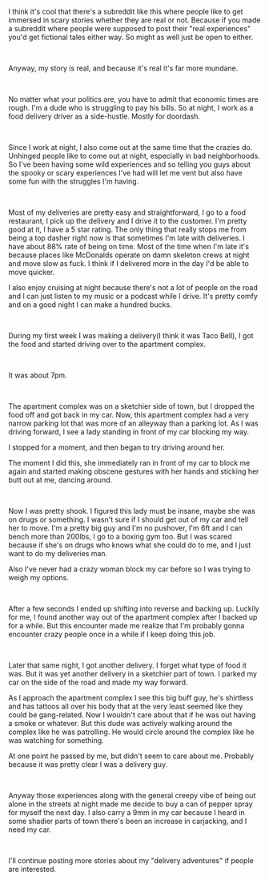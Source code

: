 I think it's cool that there's a subreddit like this where people like to get immersed in scary stories whether they are real or not. Because if you made a subreddit where people were supposed to post their "real experiences" you'd get fictional tales either way. So might as well just be open to either.

&#x200B;

Anyway, my story is real, and because it's real it's far more mundane. 

&#x200B;

No matter what your politics are, you have to admit that economic times are rough. I'm a dude who is struggling to pay his bills. So at night, I work as a food delivery driver as a side-hustle. Mostly for doordash.

&#x200B;

Since I work at night, I also come out at the same time that the crazies do. Unhinged people like to come out at night, especially in bad neighborhoods. So I've been having some wild experiences and so telling you guys about the spooky or scary experiences I've had will let me vent but also have some fun with the struggles I'm having.

&#x200B;

Most of my deliveries are pretty easy and straightforward, I go to a food restaurant, I pick up the delivery and I drive it to the customer. I'm pretty good at it, I have a 5 star rating. The only thing that really stops me from being a top dasher right now is that sometimes I'm late with deliveries. I have about 88% rate of being on time. Most of the time when I'm late it's because places like McDonalds operate on damn skeleton crews at night and move slow as fuck. I think if I delivered more in the day I'd be able to move quicker.

I also enjoy cruising at night because there's not a lot of people on the road and I can just listen to my music or a podcast while I drive. It's pretty comfy and on a good night I can make a hundred bucks.

&#x200B;

 During my first week I was making a delivery(I think it was Taco Bell), I got the food and started driving over to the apartment complex. 

&#x200B;

It was about 7pm. 

&#x200B;

The apartment complex was on a sketchier side of town, but I dropped the food off and got back in my car. Now, this apartment complex had a very narrow parking lot that was more of an alleyway than a parking lot. As I was driving forward, I see a lady standing in front of my car blocking my way. 

I stopped for a moment, and then began to try driving around her.

The moment I did this, she immediately ran in front of my car to block me again and started making obscene gestures with her hands and sticking her butt out at me, dancing around.

&#x200B;

Now I was pretty shook. I figured this lady must be insane, maybe she was on drugs or something. I wasn't sure if I should get out of my car and tell her to move. I'm a pretty big guy and I'm no pushover, I'm 6ft and I can bench more than 200lbs, I go to a boxing gym too. But I was scared because if she's on drugs who knows what she could do to me, and I just want to do my deliveries man. 

Also I've never had a crazy woman block my car before so I was trying to weigh my options. 

&#x200B;

After a few seconds I ended up shifting into reverse and backing up. Luckily for me, I found another way out of the apartment complex after I backed up for a while. But this encounter made me realize that I'm probably gonna encounter crazy people once in a while if I keep doing this job.

&#x200B;

Later that same night, I got another delivery. I forget what type of food it was. But it was yet another delivery in a sketchier part of town. I parked my car on the side of the road and made my way forward. 

As I approach the apartment complex I see this big buff guy, he's shirtless and has tattoos all over his body that at the very least seemed like they could be gang-related. Now I wouldn't care about that if he was out having a smoke or whatever. But this dude was actively walking around the complex like he was patrolling. He would circle around the complex like he was watching for something.

At one point he passed by me, but didn't seem to care about me. Probably because it was pretty clear I was a delivery guy. 

&#x200B;

Anyway those experiences along with the general creepy vibe of being out alone in the streets at night made me decide to buy a can of pepper spray for myself the next day. I also carry a 9mm in my car because I heard in some shadier parts of town there's been an increase in carjacking, and I need my car.

&#x200B;

I'll continue posting more stories about my "delivery adventures" if people are interested.